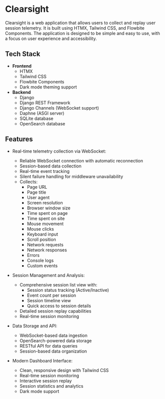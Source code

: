 # Clearsight

Clearsight is a web application that allows users to collect and replay user session telemetry. It is built using HTMX, Tailwind CSS, and Flowbite Components. The application is designed to be simple and easy to use, with a focus on user experience and accessibility.

## Tech Stack

- **Frontend**
  - HTMX
  - Tailwind CSS
  - Flowbite Components
  - Dark mode theming support
- **Backend**
  - Django
  - Django REST Framework
  - Django Channels (WebSocket support)
  - Daphne (ASGI server)
  - SQLite database
  - OpenSearch database

## Features

- Real-time telemetry collection via WebSocket:
    - Reliable WebSocket connection with automatic reconnection
    - Session-based data collection
    - Real-time event tracking
    - Silent failure handling for middleware unavailability
    - Collects:
        - Page URL
        - Page title
        - User agent
        - Screen resolution
        - Browser window size
        - Time spent on page
        - Time spent on site
        - Mouse movement
        - Mouse clicks
        - Keyboard input
        - Scroll position
        - Network requests
        - Network responses
        - Errors
        - Console logs
        - Custom events

- Session Management and Analysis:
    - Comprehensive session list view with:
        - Session status tracking (Active/Inactive)
        - Event count per session
        - Session timeline view
        - Quick access to session details
    - Detailed session replay capabilities
    - Real-time session monitoring

- Data Storage and API:
    - WebSocket-based data ingestion
    - OpenSearch-powered data storage
    - RESTful API for data queries
    - Session-based data organization

- Modern Dashboard Interface:
    - Clean, responsive design with Tailwind CSS
    - Real-time session monitoring
    - Interactive session replay
    - Session statistics and analytics
    - Dark mode support